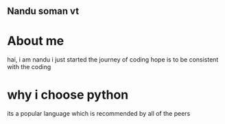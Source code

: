 ## Nandu soman vt
# About me
hai, i am nandu i just started the journey of coding
hope is to be consistent with the coding
# why i choose python
its a popular language which is recommended by all of the peers

